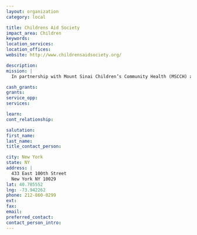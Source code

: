 ```yaml
---
layout: organization
category: local

title: Childrens Aid Society
impact_area: Children
keywords: 
location_services: 
location_offices: 
website: http://www.childrensaidsociety.org/

description: 
mission: |
  In partnership with Mount Sinai Children’s Community Health (MSCCH) and the New York City Department of Education, The Children’s Aid Society established a community school at P.S. 50 in 2000. A disproportionately large percentage of P.S. 50 students suffer from medical and emotional conditions inherent to living in a community marked by extreme poverty.

cash_grants: 
grants: 
service_opp: 
services: 

learn: 
cont_relationship: 

salutation: 
first_name: 
last_name: 
title_contact_person: 

city: New York
state: NY
address: |
  433 East 100th Street  
  New York NY 10029
lat: 40.785552
lng: -73.942262
phone: 212-860-0299
ext: 
fax: 
email: 
preferred_contact: 
contact_person_intro: 
---
```

